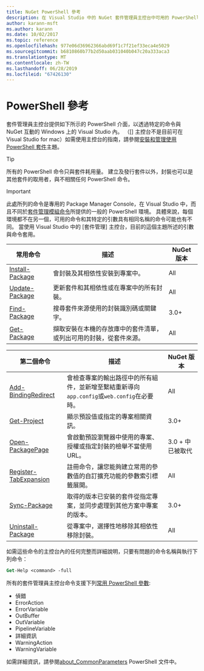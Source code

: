 ```yaml
---
title: NuGet PowerShell 參考
description: 在 Visual Studio 中的 NuGet 套件管理員主控台中可用的 PowerShell 命令來完成的參考。
author: karann-msft
ms.author: karann
ms.date: 10/02/2017
ms.topic: reference
ms.openlocfilehash: 977e06d36962366abd69f1c7f21ef33eca4e5029
ms.sourcegitcommit: b6810860b77b2d50aab031040b047c20a333aca3
ms.translationtype: MT
ms.contentlocale: zh-TW
ms.lasthandoff: 06/28/2019
ms.locfileid: "67426130"
---
```

# <a name="powershell-reference"></a>PowerShell 參考

套件管理員主控台提供如下所示的 PowerShell 介面，以透過特定的命令與 NuGet 互動的 Windows 上的 Visual Studio 內。 （[] 主控台不是目前可在 Visual Studio for mac）如需使用主控台的指南，請參閱[安裝和管理使用 PowerShell 套件](../tools/package-manager-console.md)主題。

> [!Tip]
> 所有的 PowerShell 命令只與套件耗用量。 建立及發行套件以外，封裝也可以是其他套件的取用者，與不相關任何 PowerShell 命令。

> [!Important]
> 此處所列的命令是專用的 Package Manager Console，在 Visual Studio 中，而且不同於[套件管理模組命令](/powershell/module/packagemanagement/?view=powershell-6)所提供的一般的 PowerShell 環境。 具體來說，每個環境都不在另一個，可用的命令和其特定的引數具有相同名稱的命令可能也有不同。 當使用 Visual Studio 中的 [套件管理] 主控台，目前的這個主題所述的引數與命令套用。

| 常用命令 | 描述 | NuGet 版本 |
| --- | --- | --- |
| [Install-Package](ps-ref-install-package.md) | 會封裝及其相依性安裝到專案中。 | All |
| [Update-Package](ps-ref-update-package.md) | 更新套件和其相依性或在專案中的所有封裝。 | All |
| [Find-Package](ps-ref-find-package.md) | 搜尋套件來源使用的封裝識別碼或關鍵字。 | 3.0+ |
| [Get-Package](ps-ref-get-package.md) | 擷取安裝在本機的存放庫中的套件清單，或列出可用的封裝，從套件來源。 | All |

| 第二個命令 | 描述 | NuGet 版本 |
| --- | --- | --- |
| [Add-BindingRedirect](ps-ref-add-bindingredirect.md) | 會檢查專案的輸出路徑中的所有組件，並新增至繫結重新導向`app.config`或`web.config`在必要時。 | All |
| [Get-Project](ps-ref-get-project.md) | 顯示預設值或指定的專案相關資訊。 | 3.0+ |
| [Open-PackagePage](ps-ref-open-packagepage.md) | 會啟動預設瀏覽器中使用的專案、 授權或指定封裝的檢舉不當使用 URL。 | 3\.0 + 中已被取代 |
| [Register-TabExpansion](ps-ref-register-tabexpansion.md) | 註冊命令，讓您能夠建立常用的參數值的自訂擴充功能的參數索引標籤展開。 | All |
| [Sync-Package](ps-ref-sync-package.md) | 取得的版本已安裝的套件從指定專案，並同步處理到其他方案中專案的版本。 | 3.0+ |
| [Uninstall-Package](ps-ref-uninstall-package.md) | 從專案中，選擇性地移除其相依性移除封裝。 | All |

如需這些命令的主控台內的任何完整而詳細說明，只要有問題的命令名稱與執行下列命令：

```ps
Get-Help <command> -full
```

所有的套件管理員主控台命令支援下列[常用 PowerShell 參數](http://go.microsoft.com/fwlink/?LinkID=113216):

- 偵錯
- ErrorAction
- ErrorVariable
- OutBuffer
- OutVariable
- PipelineVariable
- 詳細資訊
- WarningAction
- WarningVariable

如需詳細資訊，請參閱[about_CommonParameters](http://go.microsoft.com/fwlink/?LinkID=113216) PowerShell 文件中。
